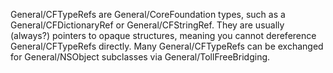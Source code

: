 General/CFTypeRefs are General/CoreFoundation types, such as a General/CFDictionaryRef or General/CFStringRef. They are usually (always?) pointers to opaque structures, meaning you cannot dereference General/CFTypeRefs directly. Many General/CFTypeRefs can be exchanged for General/NSObject subclasses via General/TollFreeBridging.